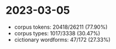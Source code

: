 # 2023-03-05
* corpus tokens: 20418/26211 (77.90%)
* corpus types: 1017/3338 (30.47%)
* cictionary wordforms: 47/172 (27.33%)